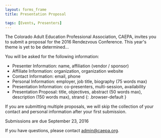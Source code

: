 ```yaml
---
layout: forms_frame
title: Presentation Proposal

tags: [Events, Presenters]
---
```

The Colorado Adult Education Professional Association, CAEPA, invites you to submit a proposal for the 2016 Rendezvous Conference. This year's theme is yet to be determined...

You will be asked for the following information:

  * Presenter Information: name, affiliation (vendor / sponsor)
  * Affiliate Information: organization, organization website
  * Contact Information:  email, phone
  * Personal Information: employer, job title, biography (75 words max)
  * Presentation Information: co-presenters, multi-session, availability
  * Presentation Proposal: title, objectives, abstract  (50 words max), description (150 words max), strand
  {: .browser-default }

If you are submitting multiple proposals, we will skip the collection of your contact and personal  information after your first submission.

Submissions are due September 23, 2016

If you have questions, please contact [admin@caepa.org](mailto:admin@caepa.org).